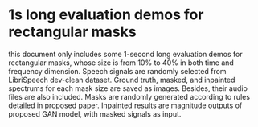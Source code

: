 # 1s long evaluation demos for rectangular masks

this document only includes some 1-second long evaluation demos for rectangular masks, whose size is from 10% to 40% in both time and frequency dimension. Speech signals are randomly selected from LibriSpeech dev-clean dataset. Ground truth, masked, and inpainted spectrums for each mask size are saved as images. Besides, their audio files are also included. Masks are randomly generated according to rules detailed in proposed paper. Inpainted results are  magnitude outputs of proposed GAN model, with masked signals as input.